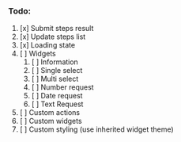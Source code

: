 ### Todo:
1) [x] Submit steps result
2) [x] Update steps list
3) [x] Loading state
4) [ ] Widgets
   1) [ ] Information
   2) [ ] Single select
   3) [ ] Multi select
   4) [ ] Number request
   5) [ ] Date request
   6) [ ] Text Request
5) [ ] Custom actions
6) [ ] Custom widgets 
7) [ ] Custom styling (use inherited widget theme)